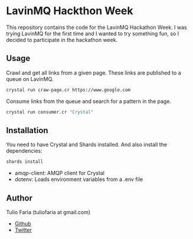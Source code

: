 # LavinMQ Hackthon Week

This repository contains the code for the LavinMQ Hackathon Week. I was trying LavinMQ for the first time and I wanted to try something fun, so I decided to participate in the hackathon week.

## Usage

Crawl and get all links from a given page. These links are published to a queue on LavinMQ.

```bash
crystal run craw-page.cr https://www.google.com
```

Consume links from the queue and search for a pattern in the page.

```bash
crystal run consumer.cr "Crystal"
```

## Installation

You need to have Crystal and Shards installed. And also install the dependencies:

```bash
shards install
```

- amqp-client: AMQP client for Crystal
- dotenv: Loads environment variables from a .env file

## Author

Tulio Faria (tuliofaria at gmail.com)

- [Github](https://github.com/tuliofaria)
- [Twitter](https://twitter.com/tuliofaria)
